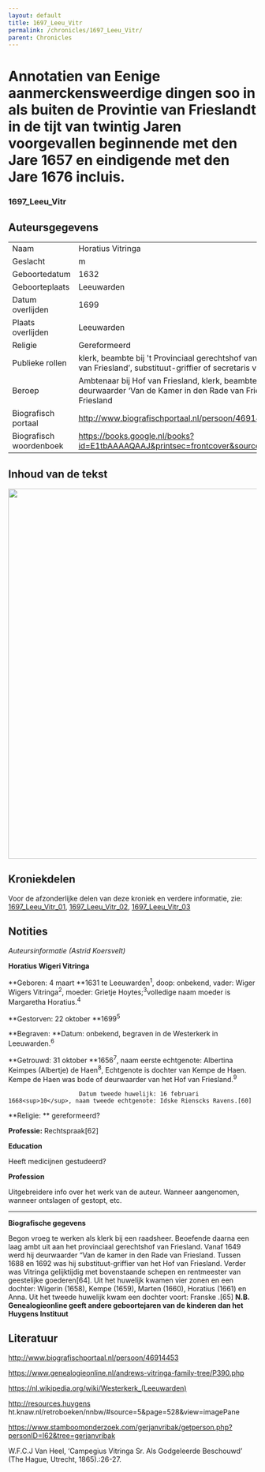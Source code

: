 ```yaml
---
layout: default
title: 1697_Leeu_Vitr
permalink: /chronicles/1697_Leeu_Vitr/
parent: Chronicles
--- 
```



# Annotatien van Eenige aanmerckensweerdige dingen soo in als buiten de Provintie van Frieslandt in de tijt van twintig Jaren voorgevallen beginnende met den Jare 1657 en eindigende met den Jare 1676 incluis.

### 1697_Leeu_Vitr 


## Auteursgegevens 

| | | 
| --------------- | --------------- | 
| Naam | Horatius Vitringa | 
| Geslacht | m | 
| Geboortedatum | 1632 | 
| Geboorteplaats | Leeuwarden | 
| Datum overlijden | 1699 | 
| Plaats overlijden | Leeuwarden | 
| Religie | Gereformeerd | 
| Publieke rollen | klerk, beambte bij 't Provinciaal gerechtshof van Friesland, eerste deurwaarder ‘Van de Kamer in den Rade van Friesland’, substituut-griffier of secretaris van 't Hof van Friesland | 
| Beroep | Ambtenaar bij Hof van Friesland, klerk, beambte bij 't Provinciaal gerechtshof van Friesland, eerste deurwaarder ‘Van de Kamer in den Rade van Friesland’, substituut-griffier of secretaris van 't Hof van Friesland | 
| Biografisch portaal | http://www.biografischportaal.nl/persoon/46914453 | 
| Biografisch woordenboek | https://books.google.nl/books?id=E1tbAAAAQAAJ&printsec=frontcover&source=gbs_ge_summary_r&cad=0#v=onepage&q=vitringa&f=false | 

## Inhoud van de tekst 

[<img src="..\..\barplots_chronicles\1697_Leeu_Vitr.jpg" width="750"/>](..\..\barplots_chronicles\1697_Leeu_Vitr.jpg) 

## Kroniekdelen

Voor de afzonderlijke delen van deze kroniek en verdere informatie, zie: [1697_Leeu_Vitr_01](https://chroniclingnovelty.github.io/corpus-documentation/chronicles/1697_Leeu_Vitr_01), [1697_Leeu_Vitr_02](https://chroniclingnovelty.github.io/corpus-documentation/chronicles/1697_Leeu_Vitr_02), [1697_Leeu_Vitr_03](https://chroniclingnovelty.github.io/corpus-documentation/chronicles/1697_Leeu_Vitr_03)

## Notities 

_Auteursinformatie (Astrid Koersvelt)_

**Horatius Wigeri Vitringa**

**Geboren:         4 maart **1631 te Leeuwarden<sup>1</sup>, doop: onbekend,
vader: Wiger Wigers Vitringa<sup>2</sup>, moeder: Grietje
Hoytes;<sup>3</sup>volledige naam moeder is Margaretha Horatius.<sup>4</sup>

**Gestorven:      22 oktober **1699<sup>5</sup>

**Begraven:        **Datum: onbekend, begraven in de Westerkerk in
Leeuwarden.<sup>6</sup>

**Getrouwd:      31 oktober **1656<sup>7</sup>, naam eerste echtgenote:
Albertina Keimpes (Albertje) de Haen<sup>8</sup>, Echtgenote is dochter van
Kempe de Haen. Kempe de Haen was bode of deurwaarder van het Hof van
Friesland.<sup>9</sup>

                        Datum tweede huwelijk: 16 februari 1668<sup>10</sup>, naam tweede echtgenote: Idske Rienscks Ravens.[60]

**Religie:         ** gereformeerd?

**Professie:**       Rechtspraak[62]

**Education**

Heeft medicijnen gestudeerd?

**Profession**

Uitgebreidere info over het werk van de auteur. Wanneer aangenomen, wanneer
ontslagen of gestopt, etc.

** **

**Biografische gegevens**

Begon vroeg te werken als klerk bij een raadsheer. Beoefende daarna een laag
ambt uit aan het provinciaal gerechtshof van Friesland. Vanaf 1649 werd hij
deurwaarder “Van de kamer in den Rade van Friesland. Tussen 1688 en 1692 was
hij substituut-griffier van het Hof van Friesland. Verder was Vitringa
gelijktijdig met bovenstaande schepen en rentmeester van geestelijke
goederen[64]. Uit het huwelijk kwamen vier zonen en een dochter: Wigerin
(1658), Kempe (1659), Marten (1660), Horatius (1661) en Anna. Uit het tweede
huwelijk kwam een dochter voort: Franske .[65]   **N.B. Genealogieonline geeft
andere geboortejaren van de kinderen dan het Huygens Instituut**


## Literatuur 

http://www.biografischportaal.nl/persoon/46914453

https://www.genealogieonline.nl/andrews-vitringa-family-tree/P390.php

https://nl.wikipedia.org/wiki/Westerkerk_(Leeuwarden)

http://resources.huygens
ht.knaw.nl/retroboeken/nnbw/#source=5&page=528&view=imagePane

https://www.stamboomonderzoek.com/gerjanvribak/getperson.php?personID=I62&tree=gerjanvribak

W.F.C.J Van Heel, ‘Campegius Vitringa Sr. Als Godgeleerde Beschouwd’ (The Hague, Utrecht, 1865).:26-27.
